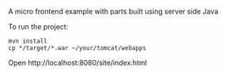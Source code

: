 A micro frontend example with parts built using server side Java

To run the project:
```
mvn install
cp */target/*.war ~/your/tomcat/webapps
```

Open http://localhost:8080/site/index.html
